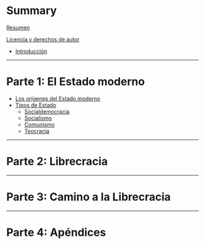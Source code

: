 # Summary

[Resumen](resumen.md)

[Licencia y derechos de autor](licencia.md)

- [Introducción](relative/path/to/markdown2.md)

---

# Parte 1: El Estado moderno

- [Los orígenes del Estado moderno]()
- [Tipos de Estado]()
   - [Socialdemocracia]()
   - [Socialismo]()
   - [Comunismo]()
   - [Teocracia]()

---

# Parte 2: Librecracia

---

# Parte 3: Camino a la Librecracia

---

# Parte 4: Apéndices
